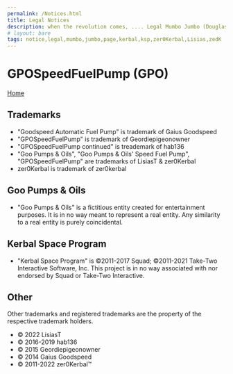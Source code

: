 ```yaml
---
permalink: /Notices.html
title: Legal Notices
description: when the revolution comes, .... Legal Mumbo Jumbo (Douglas Adams)
# layout: bare
tags: notice,legal,mumbo,jumbo,page,kerbal,ksp,zer0Kerbal,Lisias,zedK
---
```


<!--
Notices.md v1.0.0.0
GPOSpeedFuelPump (GPO)
created: 13 Apr 2022
updated: 

based upon work by LisiasT -->

# GPOSpeedFuelPump (GPO)

[Home](./index.html)

## Trademarks

* "Goodspeed Automatic Fuel Pump" is trademark of Gaius Goodspeed
* "GPOSpeedFuelPump" is trademark of Geordiepigeonowner
* "GPOSpeedFuelPump continued" is treademark of hab136
* "Goo Pumps & Oils", "Goo Pumps & Oils' Speed Fuel Pump", "GPOSpeedFuelPump" are trademarks of LisiasT & zer0Kerbal
* zer0Kerbal is trademark of zer0kerbal

## Goo Pumps & Oils

* "Goo Pumps & Oils" is a fictitious entity created for entertainment purposes. It is in no way meant to represent a real entity. Any similarity to a real entity is purely coincidental.

## Kerbal Space Program

* "Kerbal Space Program" is ©2011-2017 Squad; ©2011-2021 Take-Two Interactive Software, Inc. This project is in no way associated with nor endorsed by Squad or Take-Two Interactive.

## Other

Other trademarks and registered trademarks are the property of the respective trademark holders.

* © 2022 LisiasT
* © 2016-2019 hab136
* © 2015 Geordiepigeonowner
* © 2014 Gaius Goodspeed
* © 2011-2022 zer0Kerbal™
